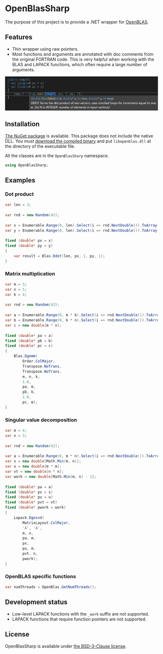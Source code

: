 # OpenBlasSharp

The purpose of this project is to provide a .NET wrapper for [OpenBLAS](https://github.com/OpenMathLib/OpenBLAS).



## Features

* Thin wrapper using raw pointers.
* Most functions and arguments are annotated with doc comments from the original FORTRAN code.
This is very helpful when working with the BLAS and LAPACK functions, which often require a large number of arguments.

![An example screenshot shows the doc comment of a BLAS function.](screenshot.png)



## Installation

[The NuGet package](https://www.nuget.org/packages/OpenBlasSharp) is available.
This package does not include the native DLL.
You must [download the compiled binary](https://github.com/OpenMathLib/OpenBLAS/releases) and put `libopenblas.dll` at the directory of the executable file.

All the classes are in the `OpenBlasSharp` namespace.

```cs
using OpenBlasSharp;
```



## Examples

### Dot product

```cs
var len = 3;

var rnd = new Random(42);

var x = Enumerable.Range(0, len).Select(i => rnd.NextDouble()).ToArray();
var y = Enumerable.Range(0, len).Select(i => rnd.NextDouble()).ToArray();

fixed (double* px = x)
fixed (double* py = y)
{
    var result = Blas.Ddot(len, px, 1, py, 1);
}
```

### Matrix multiplication

```cs
var m = 3;
var n = 5;
var k = 4;

var rnd = new Random(42);

var a = Enumerable.Range(0, m * k).Select(i => rnd.NextDouble()).ToArray();
var b = Enumerable.Range(0, k * n).Select(i => rnd.NextDouble()).ToArray();
var c = new double[m * n];

fixed (double* pa = a)
fixed (double* pb = b)
fixed (double* pc = c)
{
    Blas.Dgemm(
        Order.ColMajor,
        Transpose.NoTrans,
        Transpose.NoTrans,
        m, n, k,
        1.0,
        pa, m,
        pb, k,
        1.0,
        pc, m);
}
```

### Singular value decomposition

```cs
var m = 4;
var n = 3;

var rnd = new Random(42);

var a = Enumerable.Range(0, m * n).Select(i => rnd.NextDouble()).ToArray();
var s = new double[Math.Min(m, n)];
var u = new double[m * m];
var vt = new double[n * n];
var work = new double[Math.Min(m, n) - 1];

fixed (double* pa = a)
fixed (double* ps = s)
fixed (double* pu = u)
fixed (double* pvt = vt)
fixed (double* pwork = work)
{
    Lapack.Dgesvd(
        MatrixLayout.ColMajor,
        'A', 'A',
        m, n,
        pa, m,
        ps,
        pu, m,
        pvt, n,
        pwork);
}
```

### OpenBLAS specific functions

```cs
var numThreads = OpenBlas.GetNumThreads();
```



## Development status

* Low-level LAPACK functions with the `_work` suffix are not supported.
* LAPACK functions that require function pointers are not supported.



## License
OpenBlasSharp is available under [the BSD-3-Clause license](LICENSE.txt).
